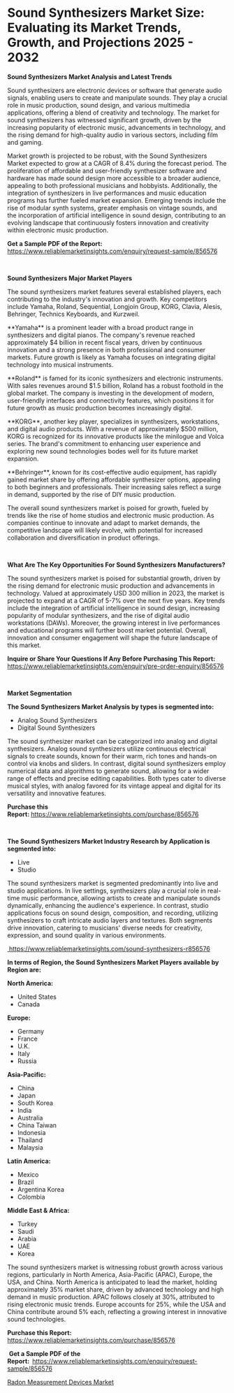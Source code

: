 <p><h1>Sound Synthesizers Market Size: Evaluating its Market Trends, Growth, and Projections 2025 - 2032</h1></p><p><strong>Sound Synthesizers Market Analysis and Latest Trends</strong></p>
<p><p>Sound synthesizers are electronic devices or software that generate audio signals, enabling users to create and manipulate sounds. They play a crucial role in music production, sound design, and various multimedia applications, offering a blend of creativity and technology. The market for sound synthesizers has witnessed significant growth, driven by the increasing popularity of electronic music, advancements in technology, and the rising demand for high-quality audio in various sectors, including film and gaming.</p><p>Market growth is projected to be robust, with the Sound Synthesizers Market expected to grow at a CAGR of 8.4% during the forecast period. The proliferation of affordable and user-friendly synthesizer software and hardware has made sound design more accessible to a broader audience, appealing to both professional musicians and hobbyists. Additionally, the integration of synthesizers in live performances and music education programs has further fueled market expansion. Emerging trends include the rise of modular synth systems, greater emphasis on vintage sounds, and the incorporation of artificial intelligence in sound design, contributing to an evolving landscape that continuously fosters innovation and creativity within electronic music production.</p></p>
<p><strong>Get a Sample PDF of the Report:&nbsp;</strong> <a href="https://www.reliablemarketinsights.com/enquiry/request-sample/856576?utm_campaign=2207&utm_medium=2&utm_source=Github&utm_content=ia&utm_term=09042025&utm_id=sound-synthesizers">https://www.reliablemarketinsights.com/enquiry/request-sample/856576</a></p>
<p>&nbsp;</p>
<p><strong>Sound Synthesizers Major Market Players</strong></p>
<p><p>The sound synthesizers market features several established players, each contributing to the industry's innovation and growth. Key competitors include Yamaha, Roland, Sequential, Longjoin Group, KORG, Clavia, Alesis, Behringer, Technics Keyboards, and Kurzweil.</p><p>**Yamaha** is a prominent leader with a broad product range in synthesizers and digital pianos. The company's revenue reached approximately $4 billion in recent fiscal years, driven by continuous innovation and a strong presence in both professional and consumer markets. Future growth is likely as Yamaha focuses on integrating digital technology into musical instruments.</p><p>**Roland** is famed for its iconic synthesizers and electronic instruments. With sales revenues around $1.5 billion, Roland has a robust foothold in the global market. The company is investing in the development of modern, user-friendly interfaces and connectivity features, which positions it for future growth as music production becomes increasingly digital.</p><p>**KORG**, another key player, specializes in synthesizers, workstations, and digital audio products. With a revenue of approximately $500 million, KORG is recognized for its innovative products like the minilogue and Volca series. The brand's commitment to enhancing user experience and exploring new sound technologies bodes well for its future market expansion.</p><p>**Behringer**, known for its cost-effective audio equipment, has rapidly gained market share by offering affordable synthesizer options, appealing to both beginners and professionals. Their increasing sales reflect a surge in demand, supported by the rise of DIY music production.</p><p>The overall sound synthesizers market is poised for growth, fueled by trends like the rise of home studios and electronic music production. As companies continue to innovate and adapt to market demands, the competitive landscape will likely evolve, with potential for increased collaboration and diversification in product offerings.</p></p>
<p>&nbsp;</p>
<p><strong>What Are The Key Opportunities For Sound Synthesizers Manufacturers?</strong></p>
<p><p>The sound synthesizers market is poised for substantial growth, driven by the rising demand for electronic music production and advancements in technology. Valued at approximately USD 300 million in 2023, the market is projected to expand at a CAGR of 5-7% over the next five years. Key trends include the integration of artificial intelligence in sound design, increasing popularity of modular synthesizers, and the rise of digital audio workstations (DAWs). Moreover, the growing interest in live performances and educational programs will further boost market potential. Overall, innovation and consumer engagement will shape the future landscape of this market.</p></p>
<p><strong>Inquire or Share Your Questions If Any Before Purchasing This Report:</strong> <a href="https://www.reliablemarketinsights.com/enquiry/pre-order-enquiry/856576?utm_campaign=2207&utm_medium=2&utm_source=Github&utm_content=ia&utm_term=09042025&utm_id=sound-synthesizers">https://www.reliablemarketinsights.com/enquiry/pre-order-enquiry/856576</a></p>
<p>&nbsp;</p>
<p><strong>Market Segmentation</strong></p>
<p><strong>The Sound Synthesizers Market Analysis by types is segmented into:</strong></p>
<p><ul><li>Analog Sound Synthesizers</li><li>Digital Sound Synthesizers</li></ul></p>
<p><p>The sound synthesizer market can be categorized into analog and digital synthesizers. Analog sound synthesizers utilize continuous electrical signals to create sounds, known for their warm, rich tones and hands-on control via knobs and sliders. In contrast, digital sound synthesizers employ numerical data and algorithms to generate sound, allowing for a wider range of effects and precise editing capabilities. Both types cater to diverse musical styles, with analog favored for its vintage appeal and digital for its versatility and innovative features.</p></p>
<p><strong>Purchase this Report:&nbsp;</strong><a href="https://www.reliablemarketinsights.com/purchase/856576?utm_campaign=2207&utm_medium=2&utm_source=Github&utm_content=ia&utm_term=09042025&utm_id=sound-synthesizers">https://www.reliablemarketinsights.com/purchase/856576</a></p>
<p>&nbsp;</p>
<p><strong>The Sound Synthesizers Market Industry Research by Application is segmented into:</strong></p>
<p><ul><li>Live</li><li>Studio</li></ul></p>
<p><p>The sound synthesizers market is segmented predominantly into live and studio applications. In live settings, synthesizers play a crucial role in real-time music performance, allowing artists to create and manipulate sounds dynamically, enhancing the audience's experience. In contrast, studio applications focus on sound design, composition, and recording, utilizing synthesizers to craft intricate audio layers and textures. Both segments drive innovation, catering to musicians' diverse needs for creativity, expression, and sound quality in various environments.</p></p>
<p><a href="https://www.reliablemarketinsights.com/sound-synthesizers-r856576?utm_campaign=2207&utm_medium=2&utm_source=Github&utm_content=ia&utm_term=09042025&utm_id=sound-synthesizers">&nbsp;https://www.reliablemarketinsights.com/sound-synthesizers-r856576</a></p>
<p><strong>In terms of Region, the Sound Synthesizers Market Players available by Region are:</strong></p>
<p>
    <p> <strong> North America: </strong>
        <ul>
            <li>United States</li>
            <li>Canada</li>
        </ul>
        </p> 
    <p> <strong> Europe: </strong>
        <ul>
            <li>Germany</li>
            <li>France</li>
            <li>U.K.</li>
            <li>Italy</li>
            <li>Russia</li>
        </ul>
        </p> 
    <p> <strong> Asia-Pacific: </strong>
        <ul>
            <li>China</li>
            <li>Japan</li>
            <li>South Korea</li>
            <li>India</li>
            <li>Australia</li>
            <li>China Taiwan</li>
            <li>Indonesia</li>
            <li>Thailand</li>
            <li>Malaysia</li>
        </ul>
        </p> 
    <p> <strong> Latin America: </strong>
        <ul>
            <li>Mexico</li>
            <li>Brazil</li>
            <li>Argentina Korea</li>
            <li>Colombia</li>
        </ul>
        </p> 
    <p> <strong> Middle East & Africa: </strong>
        <ul>
            <li>Turkey</li>
            <li>Saudi</li>
            <li>Arabia</li>
            <li>UAE</li>
            <li>Korea</li>
        </ul>
    </p>
    </p>
<p><p>The sound synthesizers market is witnessing robust growth across various regions, particularly in North America, Asia-Pacific (APAC), Europe, the USA, and China. North America is anticipated to lead the market, holding approximately 35% market share, driven by advanced technology and high demand in music production. APAC follows closely at 30%, attributed to rising electronic music trends. Europe accounts for 25%, while the USA and China contribute around 5% each, reflecting a growing interest in innovative sound technologies.</p></p>
<p><strong>Purchase this Report: </strong><a href="https://www.reliablemarketinsights.com/purchase/856576?utm_campaign=2207&utm_medium=2&utm_source=Github&utm_content=ia&utm_term=09042025&utm_id=sound-synthesizers">https://www.reliablemarketinsights.com/purchase/856576</a></p>
<p>&nbsp;<strong>Get a Sample PDF of the Report:&nbsp;&nbsp;</strong><a href="https://www.reliablemarketinsights.com/enquiry/request-sample/856576?utm_campaign=2207&utm_medium=2&utm_source=Github&utm_content=ia&utm_term=09042025&utm_id=sound-synthesizers">https://www.reliablemarketinsights.com/enquiry/request-sample/856576</a></p>
<p><strong></strong></p>
<p><p><a href="https://github.com/luckyshygirl/Market-Research-Report-List-7/blob/main/radon-measurement-devices-market.md?utm_campaign=2207&utm_medium=2&utm_source=Github&utm_content=ia&utm_term=09042025&utm_id=sound-synthesizers">Radon Measurement Devices Market</a></p></p>